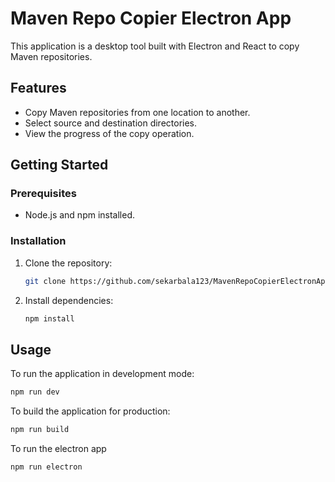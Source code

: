 # Maven Repo Copier Electron App

This application is a desktop tool built with Electron and React to copy Maven repositories.

## Features

*   Copy Maven repositories from one location to another.
*   Select source and destination directories.
*   View the progress of the copy operation.

## Getting Started

### Prerequisites

*   Node.js and npm installed.

### Installation

1.  Clone the repository:
    ```sh
    git clone https://github.com/sekarbala123/MavenRepoCopierElectronApp.git
    ```
2.  Install dependencies:
    ```sh
    npm install
    ```

## Usage

To run the application in development mode:

```sh
npm run dev
```

To build the application for production:

```sh
npm run build
```

To run the electron app
```sh
npm run electron
```
